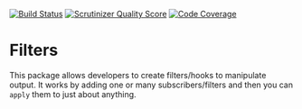 [![Build Status](https://travis-ci.org/humweb/filters.png)](https://travis-ci.org/humweb/filters) [![Scrutinizer Quality Score](https://scrutinizer-ci.com/g/humweb/filters/badges/quality-score.png?s=3279e8f206b0b832129eec2deaf7546f3d1fe15e)](https://scrutinizer-ci.com/g/humweb/filters/) [![Code Coverage](https://scrutinizer-ci.com/g/humweb/filters/badges/coverage.png?s=905b2752d60f0108e9ce0e4495c5ad82ea4d3541)](https://scrutinizer-ci.com/g/humweb/filters/)


Filters
=======
This package allows developers to create filters/hooks to manipulate output.
It works by adding one or many subscribers/filters and then you can `apply` them to just about anything.

